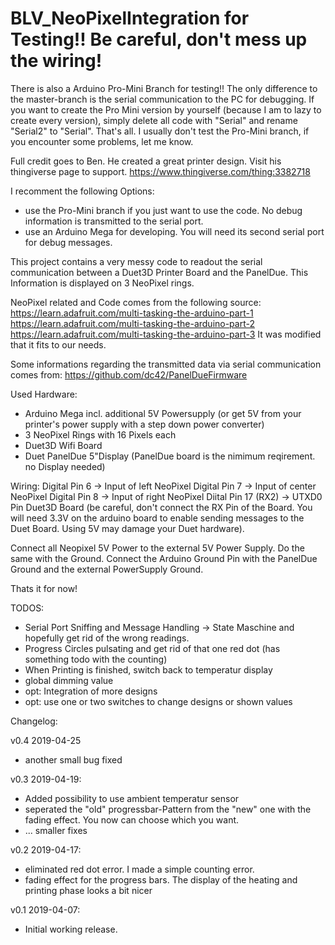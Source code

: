 # BLV_NeoPixelIntegration for Testing!! Be careful, don't mess up the wiring!

There is also a Arduino Pro-Mini Branch for testing!! The only difference to the master-branch is the serial communication 
to the PC for debugging. If you want to create the Pro Mini version by yourself (because I am to lazy to create every 
version), simply delete all code with "Serial" and rename "Serial2" to "Serial". That's all. I usually don't test the 
Pro-Mini branch, if you encounter some problems, let me know.

Full credit goes to Ben. He created a great printer design. Visit his thingiverse page to support.
https://www.thingiverse.com/thing:3382718

I recomment the following Options:
- use the Pro-Mini branch if you just want to use the code. No debug information is transmitted to the serial port.
- use an Arduino Mega for developing. You will need its second serial port for debug messages.

This project contains a very messy code to readout the serial communication between a Duet3D Printer Board and the 
PanelDue. This Information is displayed on 3 NeoPixel rings.

NeoPixel related and Code comes from the following source:
https://learn.adafruit.com/multi-tasking-the-arduino-part-1
https://learn.adafruit.com/multi-tasking-the-arduino-part-2
https://learn.adafruit.com/multi-tasking-the-arduino-part-3
It was modified that it fits to our needs.

Some informations regarding the transmitted data via serial communication comes from:
https://github.com/dc42/PanelDueFirmware


Used Hardware:
- Arduino Mega incl. additional 5V Powersupply (or get 5V from your printer's power supply with a step down power converter)
- 3 NeoPixel Rings with 16 Pixels each
- Duet3D Wifi Board
- Duet PanelDue 5"Display (PanelDue board is the nimimum reqirement. no Display needed)

Wiring:
Digital Pin 6 -> Input of left NeoPixel
Digital Pin 7 -> Input of center NeoPixel
Digital Pin 8 -> Input of right NeoPixel
Diital Pin 17 (RX2) -> UTXD0 Pin Duet3D Board (be careful, don't connect the RX Pin of the Board. You will need 3.3V on 
the arduino board to enable sending messages to the Duet Board. Using 5V may damage your Duet hardware).

Connect all Neopixel 5V Power to the external 5V Power Supply. Do the same with the Ground.
Connect the Arduino Ground Pin with the PanelDue Ground and the external PowerSupply Ground.

Thats it for now!

TODOS:
- Serial Port Sniffing and Message Handling -> State Maschine and hopefully get rid of the wrong readings. 
- Progress Circles pulsating and get rid of that one red dot (has something todo with the counting)
- When Printing is finished, switch back to temperatur display
- global dimming value
- opt: Integration of more designs
- opt: use one or two switches to change designs or shown values


Changelog:

v0.4 2019-04-25
  - another small bug fixed

v0.3 2019-04-19: 
  - Added possibility to use ambient temperatur sensor
  - seperated the "old" progressbar-Pattern from the "new" one with the fading effect. You now can choose which you want.
  - ... smaller fixes

v0.2 2019-04-17: 
  - eliminated red dot error. I made a simple counting error.
  - fading effect for the progress bars. The display of the heating and printing phase looks a bit nicer
  
v0.1 2019-04-07: 
  - Initial working release.
